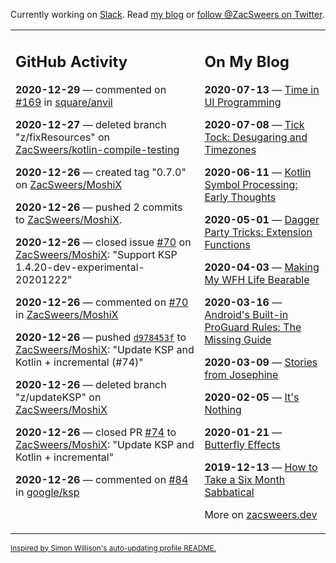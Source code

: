 Currently working on [Slack](https://slack.com/). Read [my blog](https://zacsweers.dev/) or [follow @ZacSweers on Twitter](https://twitter.com/ZacSweers).

<table><tr><td valign="top" width="60%">

## GitHub Activity
<!-- githubActivity starts -->
**2020-12-29** — commented on [#169](https://github.com/square/anvil/issues/169#issuecomment-751982753) in [square/anvil](https://api.github.com/repos/square/anvil)

**2020-12-27** — deleted branch "z/fixResources" on [ZacSweers/kotlin-compile-testing](https://api.github.com/repos/ZacSweers/kotlin-compile-testing)

**2020-12-26** — created tag "0.7.0" on [ZacSweers/MoshiX](https://api.github.com/repos/ZacSweers/MoshiX)

**2020-12-26** — pushed 2 commits to [ZacSweers/MoshiX](https://api.github.com/repos/ZacSweers/MoshiX).

**2020-12-26** — closed issue [#70](https://api.github.com/repos/ZacSweers/MoshiX/issues/70) on [ZacSweers/MoshiX](https://api.github.com/repos/ZacSweers/MoshiX): "Support KSP 1.4.20-dev-experimental-20201222"

**2020-12-26** — commented on [#70](https://github.com/ZacSweers/MoshiX/issues/70#issuecomment-751419940) in [ZacSweers/MoshiX](https://api.github.com/repos/ZacSweers/MoshiX)

**2020-12-26** — pushed [`d978453f`](https://github.com/ZacSweers/MoshiX/commit/d978453fe851d079f39f65162d66bb4f68c334cc) to [ZacSweers/MoshiX](https://api.github.com/repos/ZacSweers/MoshiX): "Update KSP and Kotlin + incremental (#74)"

**2020-12-26** — deleted branch "z/updateKSP" on [ZacSweers/MoshiX](https://api.github.com/repos/ZacSweers/MoshiX)

**2020-12-26** — closed PR [#74](https://api.github.com/repos/ZacSweers/MoshiX/pulls/74) to [ZacSweers/MoshiX](https://api.github.com/repos/ZacSweers/MoshiX): "Update KSP and Kotlin + incremental"

**2020-12-26** — commented on [#84](https://github.com/google/ksp/issues/84#issuecomment-751419653) in [google/ksp](https://api.github.com/repos/google/ksp)
<!-- githubActivity ends -->
</td><td valign="top" width="40%">

## On My Blog
<!-- blog starts -->
**2020-07-13** — [Time in UI Programming](https://www.zacsweers.dev/time-in-ui/)

**2020-07-08** — [Tick Tock: Desugaring and Timezones](https://www.zacsweers.dev/ticktock-desugaring-timezones/)

**2020-06-11** — [Kotlin Symbol Processing: Early Thoughts](https://www.zacsweers.dev/kotlin-symbol-processor-early-thoughts/)

**2020-05-01** — [Dagger Party Tricks: Extension Functions](https://www.zacsweers.dev/dagger-party-tricks-extension-functions/)

**2020-04-03** — [Making My WFH Life Bearable](https://www.zacsweers.dev/making-wfh-life-bearable/)

**2020-03-16** — [Android's Built-in ProGuard Rules: The Missing Guide](https://www.zacsweers.dev/android-proguard-rules/)

**2020-03-09** — [Stories from Josephine](https://www.zacsweers.dev/stories-from-josephine/)

**2020-02-05** — [It's Nothing](https://www.zacsweers.dev/its-nothing/)

**2020-01-21** — [Butterfly Effects](https://www.zacsweers.dev/butterfly-effects/)

**2019-12-13** — [How to Take a Six Month Sabbatical](https://www.zacsweers.dev/how-to-take-a-six-month-sabbatical/)
<!-- blog ends -->
More on [zacsweers.dev](https://zacsweers.dev/)
</td></tr></table>

<sub><a href="https://simonwillison.net/2020/Jul/10/self-updating-profile-readme/">Inspired by Simon Willison's auto-updating profile README.</a></sub>